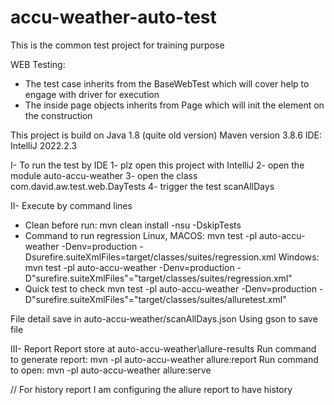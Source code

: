 # accu-weather-auto-test

This is the common test project for training purpose

WEB Testing:
 - The test case inherits from the BaseWebTest which will cover help to engage with driver for execution
 - The inside page objects inherits from Page which will init the element on the construction

This project is build on Java 1.8 (quite old version)
Maven version 3.8.6
IDE: IntelliJ 2022.2.3

I- To run the test by IDE
1- plz open this project with IntelliJ
2- open the module auto-accu-weather
3- open the class com.david.aw.test.web.DayTests
4- trigger the test scanAllDays

II- Execute by command lines
- Clean before run: mvn clean install -nsu -DskipTests
- Command to run regression
Linux, MACOS: mvn test -pl auto-accu-weather -Denv=production -Dsurefire.suiteXmlFiles=target/classes/suites/regression.xml
Windows: mvn test -pl auto-accu-weather -Denv=production -D"surefire.suiteXmlFiles"="target/classes/suites/regression.xml"
- Quick test to check
mvn test -pl auto-accu-weather -Denv=production -D"surefire.suiteXmlFiles"="target/classes/suites/alluretest.xml"

File detail save in auto-accu-weather/scanAllDays.json
Using gson to save file

III- Report
Report store at auto-accu-weather\allure-results
Run command to generate report: mvn -pl auto-accu-weather allure:report
Run command to open: mvn -pl auto-accu-weather allure:serve



// For history report I am configuring the allure report to have history


